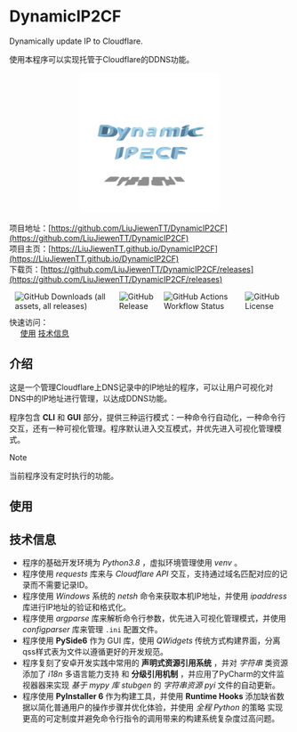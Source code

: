 # DynamicIP2CF

Dynamically update IP to Cloudflare. 

使用本程序可以实现托管于Cloudflare的DDNS功能。

<link rel="icon" href="res/assets/icon.png">


<div style="margin: auto; text-align: center;">
    <img src="res/assets/icon.png" style="max-width: 50%; max-height: 50%;" alt="DynamicIP2CF Icon.png"/>
</div>

<link rel="stylesheet" href="https://cdnjs.cloudflare.com/ajax/libs/font-awesome/6.4.0/css/all.min.css">
<script src="https://code.jquery.com/jquery-3.6.0.min.js"></script>
<script src="docs/js/go_to_top.js"></script>
<link rel="stylesheet" href="docs/css/main.css">

<div class="go-to-top" style="display: none;">
    <i class="fas fa-arrow-up"></i>
</div>

项目地址：[https://github.com/LiuJiewenTT/DynamicIP2CF](https://github.com/LiuJiewenTT/DynamicIP2CF) <br>
项目主页：[https://LiuJiewenTT.github.io/DynamicIP2CF](https://LiuJiewenTT.github.io/DynamicIP2CF) <br>
下载页：[https://github.com/LiuJiewenTT/DynamicIP2CF/releases](https://github.com/LiuJiewenTT/DynamicIP2CF/releases) <br>

<div style="align-items: center; justify-content: center; display: flex; margin: 10px; gap: 10px">
   <img alt="GitHub Downloads (all assets, all releases)" src="https://img.shields.io/github/downloads/LiuJiewenTT/DynamicIP2CF/total">
   <img alt="GitHub Release" src="https://img.shields.io/github/v/release/LiuJiewenTT/DynamicIP2CF">
   <img alt="GitHub Actions Workflow Status" src="https://img.shields.io/github/actions/workflow/status/LiuJiewenTT/DynamicIP2CF/jekyll-gh-pages.yml">
   <img alt="GitHub License" src="https://img.shields.io/github/license/LiuJiewenTT/DynamicIP2CF">
</div>

<div class="quick-navigate">
    <span class="quick-navigate-title">快速访问：<br></span>
    <div class="quick-navigate-item-group">
        &nbsp;&nbsp;&nbsp;&nbsp;
        <span class="quick-navigate-item"><a href="#使用">使用</a></span>
        <span class="quick-navigate-item"><a href="#技术信息">技术信息</a></span>
    </div>
</div>



## 介绍

这是一个管理Cloudflare上DNS记录中的IP地址的程序，可以让用户可视化对DNS中的IP地址进行管理，以达成DDNS功能。

程序包含 **CLI** 和 **GUI** 部分，提供三种运行模式：一种命令行自动化，一种命令行交互，还有一种可视化管理。程序默认进入交互模式，并优先进入可视化管理模式。

> [!NOTE]
>
> 当前程序没有定时执行的功能。



## 使用


## 技术信息

- 程序的基础开发环境为 *Python3.8* ，虚拟环境管理使用 *venv* 。
- 程序使用 *requests* 库来与 *Cloudflare API* 交互，支持通过域名匹配对应的记录而不需要记录ID。
- 程序使用 *Windows* 系统的 *netsh* 命令来获取本机IP地址，并使用 *ipaddress* 库进行IP地址的验证和格式化。
- 程序使用 *argparse* 库来解析命令行参数，优先进入可视化管理模式，并使用 *configparser* 库来管理 `.ini` 配置文件。
- 程序使用 **PySide6** 作为 GUI 库，使用 *QWidgets* 传统方式构建界面，分离qss样式表为文件以遵循更好的开发规范。
- 程序复刻了安卓开发实践中常用的 **声明式资源引用系统** ，并对 *字符串* 类资源添加了 *i18n* 多语言能力支持 和 **分级引用机制** ，并应用了PyCharm的文件监视器器来实现 *基于 mypy 库 stubgen* 的 *字符串资源 pyi* 文件的自动更新。
- 程序使用 **PyInstaller 6** 作为构建工具，并使用 **Runtime Hooks** 添加缺省数据以简化普通用户的操作步骤并优化体验，并使用 *全程 Python* 的策略 实现更高的可定制度并避免命令行指令的调用带来的构建系统复杂度过高问题。

